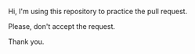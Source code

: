 Hi, I'm using this repository to practice the pull request.

 Please, don't accept the request. 

Thank you.